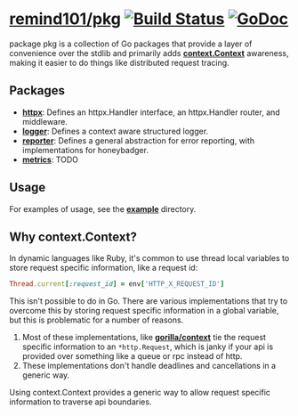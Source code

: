# [remind101/pkg](https://github.com/remind101/pkg) [![Build Status](https://magnum.travis-ci.com/remind101/pkg.svg?token=Uca1q7og621AjpUDJUEC&branch=master)](https://magnum.travis-ci.com/remind101/pkg) [![GoDoc](https://godoc.org/github.com/remind101/pkg?status.svg)](https://godoc.org/github.com/remind101/pkg)

package pkg is a collection of Go packages that provide a layer of convenience over the stdlib and primarily adds **[context.Context](https://godoc.org/golang.org/x/net/context)** awareness, making it easier to do things like distributed request tracing.

## Packages

* **[httpx](./httpx)**: Defines an httpx.Handler interface, an httpx.Handler router, and middleware.
* **[logger](./logger)**: Defines a context aware structured logger.
* **[reporter](./reporter)**: Defines a general abstraction for error reporting, with implementations for honeybadger.
* **[metrics](./metrics)**: TODO

## Usage

For examples of usage, see the **[example](./example)** directory.

## Why context.Context?

In dynamic languages like Ruby, it's common to use thread local variables to store request specific information, like a request id:

```ruby
Thread.current[:request_id] = env['HTTP_X_REQUEST_ID']
```

This isn't possible to do in Go. There are various implementations that try to overcome this by storing request specific information in a global variable, but this is problematic for a number of reasons.

1. Most of these implementations, like **[gorilla/context](https://github.com/gorilla/context)** tie the request specific information to an `*http.Request`, which is janky if your api is provided over something like a queue or rpc instead of http.
2. These implementations don't handle deadlines and cancellations in a generic way.

Using context.Context provides a generic way to allow request specific information to traverse api boundaries.
